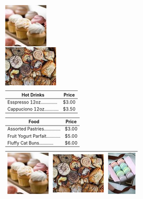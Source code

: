 <meta name="viewport" content="width=device-width, initial-scale=1.0">

<div class="row"> <!--- make a new row -->
  <!-- each column is one-third of width -->
  <div class="column">
    <img src="/images/cupcake.png">
  </div>
</div>
<div class="row"> <!--- make a new row -->
  <!-- each column is one-third of width -->
  <div class="column">
    <img src="/images/donut.png">
  </div>
</div>


| Hot Drinks 	| Price 	|
|---	|---	|
| Esspresso 12oz.............. 	| $3.00 	|
| Cappuciono 12oz............ 	| $3.50 	|


| Food 	| Price 	|
|---	|---	|
| Assorted Pastries.............. 	| $3.00 	|
| Fruit Yogurt Parfait............ 	| $5.00 	|
| Fluffy Cat Buns............ 	| $6.00 	|

| ![](/images/cupcake.png) 	| ![](/images/donut.png) 	| ![](/images/macaron.png) 	|
|---	|---	|---	|
